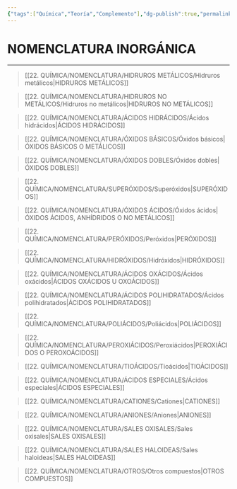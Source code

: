 ```yaml
---
{"tags":["Química","Teoría","Complemento"],"dg-publish":true,"permalink":"/22-quimica/nomenclatura/compuestos-inorganicos/","dgPassFrontmatter":true}
---
```


# NOMENCLATURA INORGÁNICA
---

>[[22. QUÍMICA/NOMENCLATURA/HIDRUROS METÁLICOS/Hidruros metálicos\|HIDRUROS METÁLICOS]]

>[[22. QUÍMICA/NOMENCLATURA/HIDRUROS NO METÁLICOS/Hidruros no metálicos\|HIDRUROS NO METÁLICOS]]

>[[22. QUÍMICA/NOMENCLATURA/ÁCIDOS HIDRÁCIDOS/Ácidos hidrácidos\|ÁCIDOS HIDRÁCIDOS]]

>[[22. QUÍMICA/NOMENCLATURA/ÓXIDOS BÁSICOS/Óxidos básicos\|ÓXIDOS BÁSICOS O METÁLICOS]]

>[[22. QUÍMICA/NOMENCLATURA/ÓXIDOS DOBLES/Óxidos dobles\|ÓXIDOS DOBLES]]

>[[22. QUÍMICA/NOMENCLATURA/SUPERÓXIDOS/Superóxidos\|SUPERÓXIDOS]]

>[[22. QUÍMICA/NOMENCLATURA/ÓXIDOS ÁCIDOS/Óxidos ácidos\|ÓXIDOS ÁCIDOS, ANHÍDRIDOS O NO METÁLICOS]]

>[[22. QUÍMICA/NOMENCLATURA/PERÓXIDOS/Peróxidos\|PERÓXIDOS]] 

>[[22. QUÍMICA/NOMENCLATURA/HIDRÓXIDOS/Hidróxidos\|HIDRÓXIDOS]]

>[[22. QUÍMICA/NOMENCLATURA/ÁCIDOS OXÁCIDOS/Ácidos oxácidos\|ÁCIDOS OXÁCIDOS U OXOÁCIDOS]]

>[[22. QUÍMICA/NOMENCLATURA/ÁCIDOS POLIHIDRATADOS/Ácidos polihidratados\|ÁCIDOS POLIHIDRATADOS]]

>[[22. QUÍMICA/NOMENCLATURA/POLIÁCIDOS/Poliácidos\|POLIÁCIDOS]]

>[[22. QUÍMICA/NOMENCLATURA/PEROXIÁCIDOS/Peroxiácidos\|PEROXIÁCIDOS O PEROXOÁCIDOS]]

>[[22. QUÍMICA/NOMENCLATURA/TIOÁCIDOS/Tioácidos\|TIOÁCIDOS]]

>[[22. QUÍMICA/NOMENCLATURA/ÁCIDOS ESPECIALES/Ácidos especiales\|ÁCIDOS ESPECIALES]]

>[[22. QUÍMICA/NOMENCLATURA/CATIONES/Cationes\|CATIONES]]

>[[22. QUÍMICA/NOMENCLATURA/ANIONES/Aniones\|ANIONES]]

>[[22. QUÍMICA/NOMENCLATURA/SALES OXISALES/Sales oxisales\|SALES OXISALES]]

>[[22. QUÍMICA/NOMENCLATURA/SALES HALOIDEAS/Sales haloideas\|SALES HALOIDEAS]]

>[[22. QUÍMICA/NOMENCLATURA/OTROS/Otros compuestos\|OTROS COMPUESTOS]]

